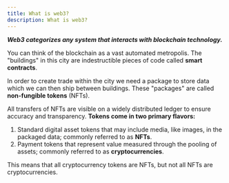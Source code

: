 ```yaml
---
title: What is web3?
description: What is web3?
---
```


***Web3 categorizes any system that interacts with blockchain technology.***

You can think of the blockchain as a vast automated metropolis. The "buildings" in this city are indestructible pieces of code called **smart contracts**.

In order to create trade within the city we need a package to store data which we can then ship between buildings. These "packages" are called **non-fungible tokens** (NFTs). 

All transfers of NFTs are visible on a widely distributed ledger to ensure accuracy and transparency. **Tokens come in two primary flavors:**

1. Standard digital asset tokens that may include media, like images, in the packaged data; commonly referred to as **NFTs**.
2. Payment tokens that represent value measured through the pooling of assets; commonly referred to as **cryptocurrencies**.

This means that all cryptocurrency tokens are NFTs, but not all NFTs are cryptocurrencies.
